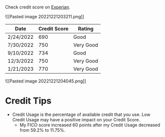 Check credit score on [Experian](https://usa.experian.com/member/dashboard).

![[Pasted image 20221221203211.png]]

| Date      | Credit Score | Rating    |
| --------- | ------------ | --------- |
| 2/24/2022 | 690          | Good      |
| 7/30/2022 | 750          | Very Good |
| 9/10/2022 | 734          | Good      |
| 12/3/2022 | 750          | Very Good |
| 1/21/2023 | 770          | Very Good |


![[Pasted image 20221221204045.png]]
# Credit Tips

* Credit Usage is the percentage of available credit that you use. Low Credit Usage may have a positive impact on your Credit Score.
	* My FICO score increased 60 points after my Credit Usage decreased from 59.2% to 11.75%.